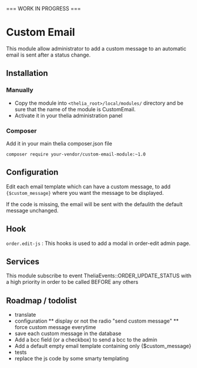 === WORK IN PROGRESS ===



# Custom Email

This module allow administrator to add a custom message to an automatic email is sent after a status change.

## Installation


### Manually

* Copy the module into ```<thelia_root>/local/modules/``` directory and be sure that the name of the module is CustomEmail.
* Activate it in your thelia administration panel

### Composer

Add it in your main thelia composer.json file

```
composer require your-vendor/custom-email-module:~1.0
```

## Configuration

Edit each email template which can have a custom message, to add
`{$custom_message}` where you want the message to be displayed.

If the code is missing, the email will be sent with the defaulith the default message unchanged.


## Hook

`order.edit-js` : This hooks is used to add a modal in order-edit admin page.


## Services

This module subscribe to event TheliaEvents::ORDER_UPDATE_STATUS with a high
priority in order to be called BEFORE any others

## Roadmap / todolist

* translate
* configuration
** display or not the radio "send custom message"
** force custom message everytime
* save each custom message in the database
* Add a bcc field (or a checkbox) to send a bcc to the admin
* Add a default empty email template containing only {$custom_message}
* tests
* replace the js code by some smarty templating


